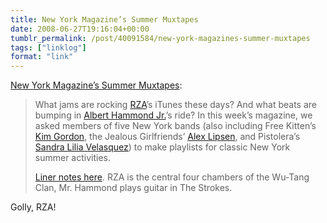 ```yaml
---
title: New York Magazine’s Summer Muxtapes
date: 2008-06-27T19:16:04+00:00
tumblr_permalink: /post/40091584/new-york-magazines-summer-muxtapes
tags: ["linklog"]
format: "link"
---
```


[New York Magazine&#8217;s Summer Muxtapes][1]:

> What jams are rocking [RZA](http://rzaplaylist.muxtape.com/)’s iTunes these days? And what beats are bumping in [Albert Hammond Jr.](http://alberthammondjrplaylist.muxtape.com/)’s ride? In this week’s magazine, we asked members of five New York bands (also including Free Kitten’s [Kim Gordon](http://freekittenplaylist.muxtape.com/), the Jealous Girlfriends’ [Alex Lipsen](http://thejealousgirlfriendsplaylist.muxtape.com/), and Pistolera’s [Sandra Lilia Velasquez](http://pistoleraplaylist.muxtape.com/)) to make playlists for classic New York summer activities.
>
> [Liner notes here](http://nymag.com/guides/summer/2008/47992/). RZA is the central four chambers of the Wu-Tang Clan, Mr. Hammond plays guitar in The Strokes.

Golly, RZA!

[1]: https://www.vulture.com/2008/06/rza_kim_gordon_and_albert_hammond_jr.html
